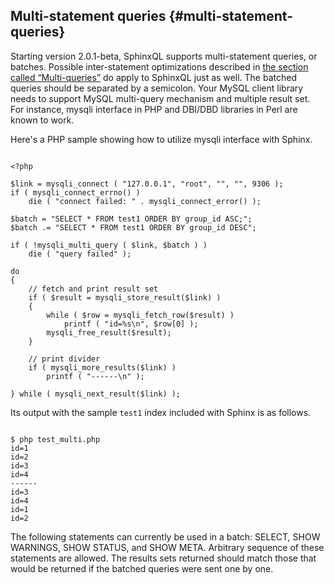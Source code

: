 ## Multi-statement queries {#multi-statement-queries}

Starting version 2.0.1-beta, SphinxQL supports multi-statement queries, or batches. Possible inter-statement optimizations described in [the section called “Multi-queries”](../multi-queries.md) do apply to SphinxQL just as well. The batched queries should be separated by a semicolon. Your MySQL client library needs to support MySQL multi-query mechanism and multiple result set. For instance, mysqli interface in PHP and DBI/DBD libraries in Perl are known to work.

Here&#039;s a PHP sample showing how to utilize mysqli interface with Sphinx.

```

<?php

$link = mysqli_connect ( "127.0.0.1", "root", "", "", 9306 );
if ( mysqli_connect_errno() )
    die ( "connect failed: " . mysqli_connect_error() );

$batch = "SELECT * FROM test1 ORDER BY group_id ASC;";
$batch .= "SELECT * FROM test1 ORDER BY group_id DESC";

if ( !mysqli_multi_query ( $link, $batch ) )
    die ( "query failed" );

do
{
    // fetch and print result set
    if ( $result = mysqli_store_result($link) )
    {
        while ( $row = mysqli_fetch_row($result) )
            printf ( "id=%s\n", $row[0] );
        mysqli_free_result($result);
    }

    // print divider
    if ( mysqli_more_results($link) )
        printf ( "------\n" );

} while ( mysqli_next_result($link) );

```

Its output with the sample `test1` index included with Sphinx is as follows.

```

$ php test_multi.php
id=1
id=2
id=3
id=4
------
id=3
id=4
id=1
id=2

```

The following statements can currently be used in a batch: SELECT, SHOW WARNINGS, SHOW STATUS, and SHOW META. Arbitrary sequence of these statements are allowed. The results sets returned should match those that would be returned if the batched queries were sent one by one.